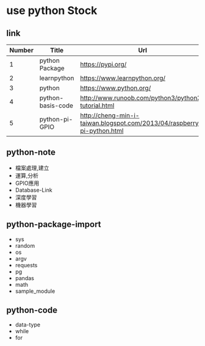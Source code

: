 # use python Stock

## link
Number | Title | Url
-------|-------|-------
1 | python Package | https://pypi.org/
2 | learnpython | https://www.learnpython.org/ 
3 | python | https://www.python.org/
4 | python-basis-code | http://www.runoob.com/python3/python3-tutorial.html
5 | python-pi-GPIO | http://cheng-min-i-taiwan.blogspot.com/2013/04/raspberry-pi-python.html

## python-note
- 檔案處理,建立
- 運算,分析
- GPIO應用 
- Database-Link 
- 深度學習
- 機器學習

## python-package-import
- sys 
- random
- os
- argv
- requests
- pg
- pandas
- math
- sample_module

## python-code
- data-type
- while
- for